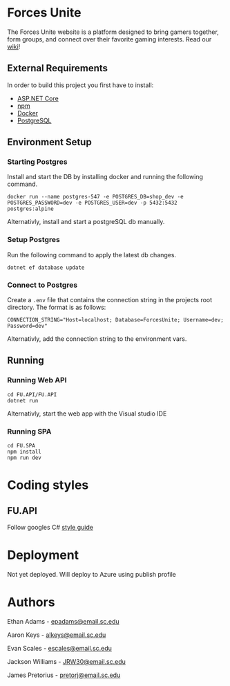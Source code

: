 # Forces Unite
The Forces Unite website is a platform designed to bring gamers together, form groups, and connect over their favorite gaming interests.
Read our [wiki](https://github.com/SCCapstone/PalmettoProgrammers/wiki/Project-Description)!

## External Requirements
In order to build this project you first have to install:
* [ASP.NET Core](https://learn.microsoft.com/en-us/aspnet/core/introduction-to-aspnet-core?view=aspnetcore-7.0)
* [npm](https://www.npmjs.com/package/npm)
* [Docker](https://www.docker.com/get-started/)
* [PostgreSQL](https://www.postgresql.org/download/)

## Environment Setup
### Starting Postgres
Install and start the DB by installing docker and running the following command.
```
docker run --name postgres-547 -e POSTGRES_DB=shop_dev -e POSTGRES_PASSWORD=dev -e POSTGRES_USER=dev -p 5432:5432 postgres:alpine
```

Alternativly, install and start a postgreSQL db manually.

### Setup Postgres
Run the following command to apply the latest db changes.
```
dotnet ef database update
```

### Connect to Postgres
Create a `.env` file that contains the connection string in the projects root directory. The format is as follows:
```
CONNECTION_STRING="Host=localhost; Database=ForcesUnite; Username=dev; Password=dev"
```

Alternativly, add the connection string to the environment vars.

## Running
### Running Web API
```
cd FU.API/FU.API
dotnet run
```
Alternativly, start the web app  with the Visual studio IDE
### Running SPA
```
cd FU.SPA
npm install
npm run dev
```

# Coding styles
## FU.API
Follow googles C# [style guide](https://google.github.io/styleguide/csharp-style.html)

# Deployment
Not yet deployed. Will deploy to Azure using publish profile

# Authors
Ethan Adams - epadams@email.sc.edu

Aaron Keys - alkeys@email.sc.edu

Evan Scales - escales@email.sc.edu

Jackson Williams - JRW30@email.sc.edu

James Pretorius - pretorj@email.sc.edu
